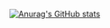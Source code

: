 <!---
ibarra2521/ibarra2521 is a ✨ special ✨ repository because its `README.md` (this file) appears on your GitHub profile.
You can click the Preview link to take a look at your changes.
--->

[![Anurag's GitHub stats](https://github-readme-stats.vercel.app/api?username=ibarra2521)](https://github.com/anuraghazra/github-readme-stats)
